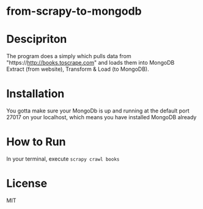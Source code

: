 # from-scrapy-to-mongodb

# Descipriton
The program does a simply which pulls data from "https://http://books.toscrape.com" and loads them into MongoDB</br>
Extract (from website), Transform & Load (to MongoDB).

# Installation
You gotta make sure your MongoDb is up and running at the default port 27017 on your localhost, which means you have installed MongoDB already

# How to Run
In your terminal, execute ```scrapy crawl books```

# License
MIT
